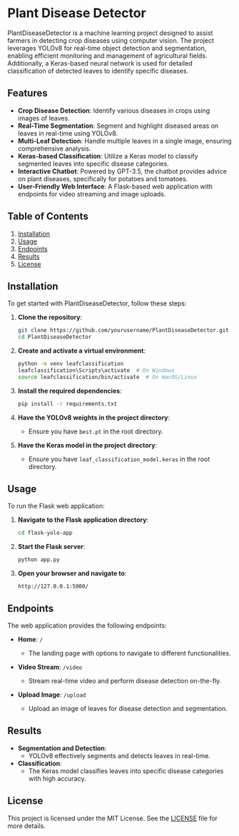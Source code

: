 # Plant Disease Detector

PlantDiseaseDetector is a machine learning project designed to assist farmers in detecting crop diseases using computer vision. The project leverages YOLOv8 for real-time object detection and segmentation, enabling efficient monitoring and management of agricultural fields. Additionally, a Keras-based neural network is used for detailed classification of detected leaves to identify specific diseases.

## Features

- **Crop Disease Detection**: Identify various diseases in crops using images of leaves.
- **Real-Time Segmentation**: Segment and highlight diseased areas on leaves in real-time using YOLOv8.
- **Multi-Leaf Detection**: Handle multiple leaves in a single image, ensuring comprehensive analysis.
- **Keras-based Classification**: Utilize a Keras model to classify segmented leaves into specific disease categories.
-  **Interactive Chatbot**: Powered by GPT-3.5, the chatbot provides advice on plant diseases, specifically for potatoes and tomatoes.
- **User-Friendly Web Interface**: A Flask-based web application with endpoints for video streaming and image uploads.

## Table of Contents

1. [Installation](#installation)
2. [Usage](#usage)
3. [Endpoints](#endpoints)
4. [Results](#results)
5. [License](#license)

## Installation

To get started with PlantDiseaseDetector, follow these steps:

1. **Clone the repository**:
    ```bash
    git clone https://github.com/yourusername/PlantDiseaseDetector.git
    cd PlantDiseaseDetector
    ```

2. **Create and activate a virtual environment**:
    ```bash
    python -m venv leafclassification
    leafclassification\Scripts\activate  # On Windows
    source leafclassification/bin/activate  # On macOS/Linux
    ```

3. **Install the required dependencies**:
    ```bash
    pip install -r requirements.txt
    ```

4. **Have the YOLOv8 weights in the project directory**:
    - Ensure you have `best.pt` in the root directory.

5. **Have the Keras model in the project directory**:
    - Ensure you have `leaf_classification_model.keras` in the root directory.

## Usage

To run the Flask web application:

1. **Navigate to the Flask application directory**:
    ```bash
    cd flask-yolo-app
    ```

2. **Start the Flask server**:
    ```bash
    python app.py
    ```

3. **Open your browser and navigate to**:
    ```
    http://127.0.0.1:5000/
    ```

## Endpoints

The web application provides the following endpoints:

- **Home**: `/`
  - The landing page with options to navigate to different functionalities.
  
- **Video Stream**: `/video`
  - Stream real-time video and perform disease detection on-the-fly.
  
- **Upload Image**: `/upload`
  - Upload an image of leaves for disease detection and segmentation.

## Results

- **Segmentation and Detection**:
  - YOLOv8 effectively segments and detects leaves in real-time.
- **Classification**:
  - The Keras model classifies leaves into specific disease categories with high accuracy.


## License

This project is licensed under the MIT License. See the [LICENSE](LICENSE) file for more details.
